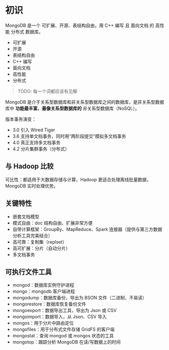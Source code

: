 # 初识

MongoDB 是一个 可扩展、开源、表结构自由，用 C++ 编写 且 面向文档 的 高性能 分布式 数据库。

- 可扩展
- 开源
- 表结构自由
- C++ 编写
- 面向文档
- 高性能
- 分布式

> TODO: 每一个词都应该有见解

MongoDB 是介于关系型数据库和非关系型数据库之间的数据库，是非关系型数据库中 **功能最丰富、最像关系型数据库的** 非关系型数据库（NoSQL）。

版本事务演变：
- 3.0 引入 Wired Tiger
- 3.6 支持单文档事务，同时用“两阶段提交”模拟多文档事务
- 4.0 真正支持多文档事务
- 4.2 分片集群事务（分布式）

## 与 Hadoop 比较

可比性：都适用于大数据存储与计算，Hadoop 更适合处理离线批量数据，MongoDB 实时处理优势。

## 关键特性

- 嵌套文档模型
- 模式自由：doc 结构自由、扩展非常方便
- 自带计算框架：GroupBy、MapReduce、Spark 连接器（提供与第三方数据分析工具完美结合）
- 高可靠：复制集（replset）
- 高可扩展：分片（自动分片）
- 多文档事务

## 可执行文件工具

- mongod：数据库实例守护进程
- mongo：mongodb 客户端进程
- mongodump：数据库备份，导出为 BSON 文件（二进制、不易读）
- mongorestore：数据库恢复备份文件
- mongoexport：数据导出工具，导出为 Json 或 CSV
- mongoimport：数据导入，从 Json、CSV 导入
- mongos：用于分片中路由定位
- mongofiles：用于分布式文件存储 GridFS 的客户端
- mongostat：查询 mongod 或 mongos 状态的工具
- mongotop：跟踪分析 MongoDB 在读/写数据上的时间
